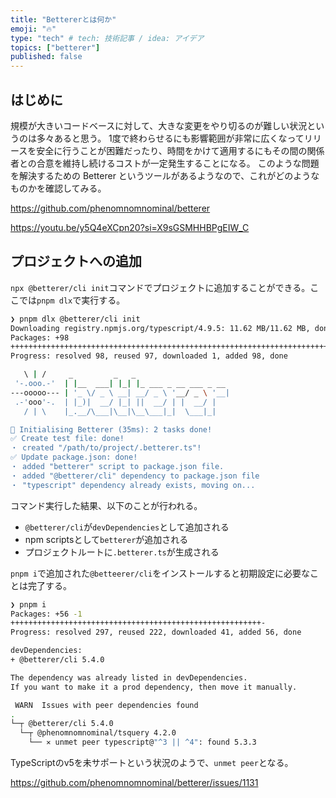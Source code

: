 ```yaml
---
title: "Bettererとは何か"
emoji: "🔥"
type: "tech" # tech: 技術記事 / idea: アイデア
topics: ["betterer"]
published: false
---
```


## はじめに

規模が大きいコードベースに対して、大きな変更をやり切るのが難しい状況というのは多々あると思う。
1度で終わらせるにも影響範囲が非常に広くなってリリースを安全に行うことが困難だったり、時間をかけて適用するにもその間の関係者との合意を維持し続けるコストが一定発生することになる。
このような問題を解決するための Betterer というツールがあるようなので、これがどのようなものかを確認してみる。

https://github.com/phenomnomnominal/betterer

https://youtu.be/y5Q4eXCpn20?si=X9sGSMHHBPgEIW_C


## プロジェクトへの追加

`npx @betterer/cli init`コマンドでプロジェクトに追加することができる。ここでは`pnpm dlx`で実行する。

```bash
❯ pnpm dlx @betterer/cli init
Downloading registry.npmjs.org/typescript/4.9.5: 11.62 MB/11.62 MB, done
Packages: +98
++++++++++++++++++++++++++++++++++++++++++++++++++++++++++++++++++++++++++++++++++++++++++++++++++
Progress: resolved 98, reused 97, downloaded 1, added 98, done

   \ | /     _         _   _
 '-.ooo.-'  | |__  ___| |_| |_ ___ _ __ ___ _ __
---ooooo--- | '_ \/ _ \ __| __/ _ \ '__/ _ \ '__|
 .-'ooo'-.  | |_)|  __/ |_| ||  __/ | |  __/ |
   / | \    |_.__/\___|\__|\__\___|_|  \___|_|

🎉 Initialising Betterer (35ms): 2 tasks done!
✅ Create test file: done!
・ created "/path/to/project/.betterer.ts"!
✅ Update package.json: done!
・ added "betterer" script to package.json file.
・ added "@betterer/cli" dependency to package.json file
・ "typescript" dependency already exists, moving on...
```

コマンド実行した結果、以下のことが行われる。

- `@betterer/cli`が`devDependencies`として追加される
- npm scriptsとして`betterer`が追加される
- プロジェクトルートに`.betterer.ts`が生成される

`pnpm i`で追加された`@betteerer/cli`をインストールすると初期設定に必要なことは完了する。

```bash
❯ pnpm i
Packages: +56 -1
++++++++++++++++++++++++++++++++++++++++++++++++++++++++-
Progress: resolved 297, reused 222, downloaded 41, added 56, done

devDependencies:
+ @betterer/cli 5.4.0

The dependency was already listed in devDependencies.
If you want to make it a prod dependency, then move it manually.

 WARN  Issues with peer dependencies found
.
└─┬ @betterer/cli 5.4.0
  └─┬ @phenomnomnominal/tsquery 4.2.0
    └── ✕ unmet peer typescript@"^3 || ^4": found 5.3.3
```

TypeScriptのv5を未サポートという状況のようで、`unmet peer`となる。

https://github.com/phenomnomnominal/betterer/issues/1131
